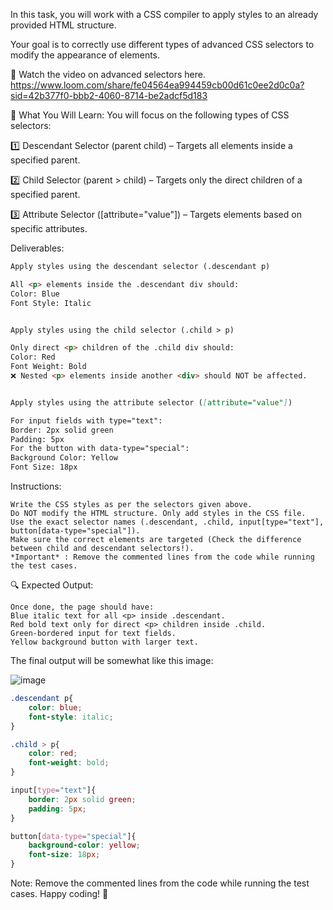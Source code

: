 In this task, you will work with a CSS compiler to apply styles to an already provided HTML structure.

Your goal is to correctly use different types of advanced CSS selectors to modify the appearance of elements.

🎥 Watch the video on advanced selectors here.  https://www.loom.com/share/fe04564ea994459cb00d61c0ee2d0c0a?sid=42b377f0-bbb2-4060-8714-be2adcf5d183



🎯 What You Will Learn:
You will focus on the following types of CSS selectors:

1️⃣ Descendant Selector (parent child) – Targets all elements inside a specified parent.

2️⃣ Child Selector (parent > child) – Targets only the direct children of a specified parent.

3️⃣ Attribute Selector ([attribute="value"]) – Targets elements based on specific attributes.



 Deliverables: 
 ```md
Apply styles using the descendant selector (.descendant p)

All <p> elements inside the .descendant div should:
Color: Blue
Font Style: Italic


Apply styles using the child selector (.child > p)

Only direct <p> children of the .child div should:
Color: Red
Font Weight: Bold
❌ Nested <p> elements inside another <div> should NOT be affected.


Apply styles using the attribute selector ([attribute="value"])

For input fields with type="text":
Border: 2px solid green
Padding: 5px
For the button with data-type="special":
Background Color: Yellow
Font Size: 18px
```

 Instructions:
 ```
Write the CSS styles as per the selectors given above.
Do NOT modify the HTML structure. Only add styles in the CSS file.
Use the exact selector names (.descendant, .child, input[type="text"], button[data-type="special"]).
Make sure the correct elements are targeted (Check the difference between child and descendant selectors!).
*Important* : Remove the commented lines from the code while running the test cases.
```

🔍 Expected Output:
```
Once done, the page should have:
Blue italic text for all <p> inside .descendant.
Red bold text only for direct <p> children inside .child.
Green-bordered input for text fields.
Yellow background button with larger text.
```

The final output will be somewhat like this image:

![image](https://github.com/user-attachments/assets/4b8b2b3c-3455-401d-8c90-c3c14c3b3feb)

```css
.descendant p{
    color: blue;
    font-style: italic;
}

.child > p{
    color: red;
    font-weight: bold;
}

input[type="text"]{
    border: 2px solid green;
    padding: 5px;
}

button[data-type="special"]{
    background-color: yellow;
    font-size: 18px;
}
```





Note: Remove the commented lines from the code while running the test cases.
Happy coding! 🚀
